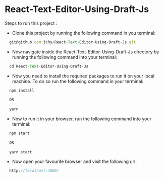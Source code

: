 # React-Text-Editor-Using-Draft-Js

Steps to run this project : 
- Clone this project by running the following command in you terminal:
```js
  git@github.com:jchy/React-Text-Editor-Using-Draft-Js.git
```

- Now navigate inside the React-Text-Editor-Using-Draft-Js directory by running the following command into your terminal:
```js
  cd React-Text-Editor-Using-Draft-Js
```

- Now you need to install the required packages to run it on your local machine. To do so run the following command in your terminal:
```js
  npm install
  
  OR
  
  yarn
```

- Now to run it in your browser, run the following command into your terminal:
```js
  npm start
  
  OR 
  
  yarn start
```

- Now open your favourite browser and visit the following url:
```js
  http://localhost:3000/
```
